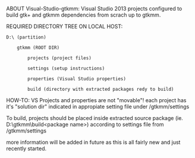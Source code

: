 ABOUT Visual-Studio-gtkmm:
Visual Studio 2013 projects configured to build gtk+ and gtkmm dependencies from scrach up to gtkmm.

REQUIRED DIRECTORY TREE ON LOCAL HOST:

    D:\ (partition)

        gtkmm (ROOT DIR)
    
            projects (project files)
        
            settings (setup instructions)
        
        	properties (Visual Studio properties)
    	
        	build (directory with extracted packages redy to build)

HOW-TO:
VS Projects and properties are not "movable"!
each project has it's "solution dir" indicated in appropiate setting file under /gtkmm/settings

To build, projects should be placed inside extracted source package (ie. D:\gtkmm\build\<package name>)
according to settings file from /gtkmm/settings

more information will be added in future as this is all fairly new and just recently started.
